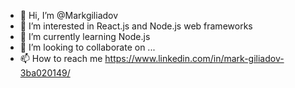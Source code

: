 - 👋 Hi, I’m @Markgiliadov
- 👀 I’m interested in React.js and Node.js web frameworks
- 🌱 I’m currently learning Node.js
- 💞️ I’m looking to collaborate on ...
- 📫 How to reach me https://www.linkedin.com/in/mark-giliadov-3ba020149/

<!---
Markgiliadov/Markgiliadov is a ✨ special ✨ repository because its `README.md` (this file) appears on your GitHub profile.
You can click the Preview link to take a look at your changes.
--->
